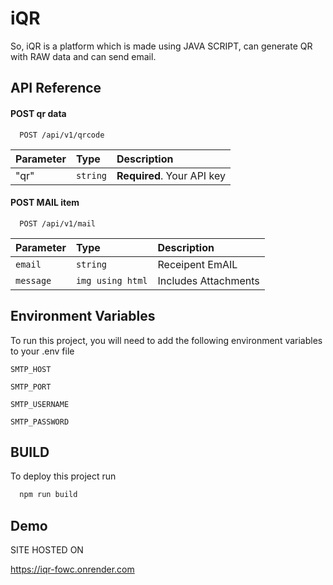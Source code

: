 
# iQR

So, iQR is a platform which is made using JAVA SCRIPT, can generate QR with RAW data and can send email.


## API Reference

#### POST qr data

```http
  POST /api/v1/qrcode
```

| Parameter | Type     | Description                |
| :-------- | :------- | :------------------------- |
| "qr"  | `string` | **Required**. Your API key |

#### POST MAIL item

```http
  POST /api/v1/mail
```

| Parameter | Type     | Description                       |
| :-------- | :------- | :-------------------------------- |
| `email`      | `string` | Receipent EmAIL|
| `message`      | `img using html` | Includes Attachments|



## Environment Variables

To run this project, you will need to add the following environment variables to your .env file

`SMTP_HOST`

`SMTP_PORT`

`SMTP_USERNAME`

`SMTP_PASSWORD`


## BUILD

To deploy this project run

```bash
  npm run build 
```


## Demo



SITE HOSTED ON

https://iqr-fowc.onrender.com


